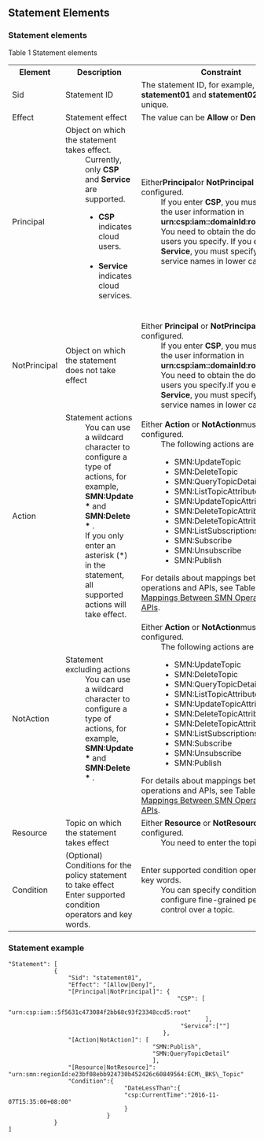 ## Statement Elements

### Statement elements

Table 1 Statement elements
	<table>
    <tr>
       <th>Element</th>
       <th>Description</th> 
	   <th>Constraint</th>
     </tr>
     <tr>
         <td>Sid</td>
         <td>Statement ID</td>
		 <td>The statement ID, for example, <b>statement01</b> and <b>statement02</b>, must be unique. </td>
     </tr>
     <tr>
         <td>Effect</td>
         <td>Statement effect</td>
		 <td>The value can be <b>Allow</b> or  <b>Deny</b>.</td>
     </tr>
     <tr>
         <td>Principal</td>
         <td>Object on which the statement takes effect.
			<dd>Currently, only <b>CSP</b> and <b>Service</b> are supported.                                                                                                                                                                                   
                <ul><li><b>CSP</b> indicates cloud users.</li>                                                                                                                                                                                                              
                <li><b>Service</b> indicates cloud services.</li></ul></dd>    
			</td>
		 <td>Either<b>Principal</b>or <b>NotPrincipal</b> must be configured.<dd>If you enter <b>CSP</b>, you must specify the user information in <b>urn:csp:iam::domainId:root</b>format. You need to obtain the domain IDs of users you specify.                                                                                                                                         If you enter <b>Service</b>, you must specify the cloud service names in lower case. </dd></td>
     </tr>
	<tr>
         <td>NotPrincipal</td>
         <td>Object on which the statement does not take effect  </td>
		 <td>Either <b>Principal</b> or <b>NotPrincipal</b>must be configured.
			<dd>If you enter <b>CSP</b>, you must specify the user information in <b>urn:csp:iam::domainId:root</b> format. You need to obtain the domain IDs of users you specify.If you enter <b>Service</b>, you must specify the cloud service names in lower case. </dd>
		</td>
     </tr>
	<tr>
         <td>Action</td>
         <td>Statement actions
				<dd>You can use a wildcard character to configure a type of actions, for example, <b>SMN:Update * </b> and <b>SMN:Delete * </b>. </dd>                                                                                                                                <dd>If you only enter an asterisk (*) in the statement, all supported actions will take effect.</dd></td>
		 <td>Either <b>Action</b> or <b>NotAction</b>must be configured.
				<dd>The following actions are supported: 
				<ul>
				<li>SMN:UpdateTopic </li>                                                                                                                                                                                                            <li>SMN:DeleteTopic </li>
				<li>SMN:QueryTopicDetail </li>
				<li>SMN:ListTopicAttributes </li>
				<li>SMN:UpdateTopicAttribute  </li>
				<li>SMN:DeleteTopicAttributes </li>
				<li>SMN:DeleteTopicAttributeByName </li>
				<li>SMN:ListSubscriptionsByTopic </li>
				<li>SMN:Subscribe </li>
				<li>SMN:Unsubscribe  </li>
				<li>SMN:Publish </li></dd>
				</ul>
				For details about mappings between the operations and APIs, see Table 1 in section <a href="Mappings Between SMN Operations and APIs">Mappings Between SMN Operations and APIs</a>. 
		</td>
		<tr>
         <td>NotAction</td>
         <td>Statement excluding actions
				<dd>You can use a wildcard character to configure a type of actions, for example, <b>SMN:Update * </b> and <b>SMN:Delete * </b>.                                                                         </dd></td>
		 <td>Either <b>Action</b> or <b>NotAction</b>must be configured.
				<dd>The following actions are supported: 
				<ul>
				<li>SMN:UpdateTopic </li>                                                                                                                                                                                                            <li>SMN:DeleteTopic </li>
				<li>SMN:QueryTopicDetail </li>
				<li>SMN:ListTopicAttributes </li>
				<li>SMN:UpdateTopicAttribute  </li>
				<li>SMN:DeleteTopicAttributes </li>
				<li>SMN:DeleteTopicAttributeByName </li>
				<li>SMN:ListSubscriptionsByTopic </li>
				<li>SMN:Subscribe </li>
				<li>SMN:Unsubscribe  </li>
				<li>SMN:Publish </li>
				</ul></dd>
				For details about mappings between the operations and APIs, see Table 1 in section <a href="Mappings Between SMN Operations and APIs">Mappings Between SMN Operations and APIs</a>. 
		</td>
     </tr>
		<tr>
         <td>Resource</td>
         <td>Topic on which the statement takes effect   </td>
		 <td>Either <b>Resource</b> or <b>NotResource</b>must be configured.
			<dd>You need to enter the topic URN. </dd></td>
     </tr>
	</tr>
		<tr>
         <td>Condition  </td>
         <td>(Optional) Conditions for the policy statement to take effect                                                        Enter supported condition operators and key words. </td>
		 <td>Enter supported condition operators and key words.
			<dd>You can specify conditions to configure fine-grained permission control over a topic. </dd></td>
     </tr>
     </table>  

### Statement example

    "Statement": [
			     {
				     "Sid": "statement01",
				     "Effect": "[Allow|Deny]",
				     "[Principal|NotPrincipal]": {
				     								"CSP": [
				     											"urn:csp:iam::5f5631c473084f2bb68c93f23348ccd5:root"
				     										],
					    							 "Service":[""]
					     						},
				     "[Action|NotAction]": [
										     "SMN:Publish",
										     "SMN:QueryTopicDetail"
										     ],
				     "[Resource|NotResource]": "urn:smn:regionId:e23bf08ebb924730b452426c60849564:ECM\_BKS\_Topic"
				     "Condition":{
								     "DateLessThan":{
								     "csp:CurrentTime":"2016-11-07T15:35:00+08:00"
								     }
				     			}
			     }
    ]
